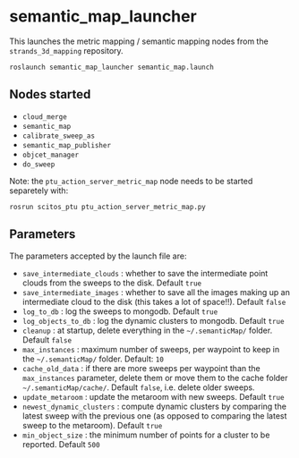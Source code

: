 # semantic_map_launcher  

This launches the metric mapping / semantic mapping nodes from the `strands_3d_mapping` repository.

```roslaunch semantic_map_launcher semantic_map.launch```

## Nodes started

* `cloud_merge`
* `semantic_map`
* `calibrate_sweep_as`
* `semantic_map_publisher`
* `objcet_manager`
* `do_sweep`

Note: the  `ptu_action_server_metric_map` node needs to be started separetely with:

```rosrun scitos_ptu ptu_action_server_metric_map.py```

## Parameters

The parameters accepted by the launch file are:

* `save_intermediate_clouds` : whether to save the intermediate point clouds from the sweeps to the disk. Default `true`
* `save_intermediate_images` : whether to save all the images making up an intermediate cloud to the disk (this takes a lot of space!!). Default `false`
* `log_to_db` : log the sweeps to mongodb. Default `true`
* `log_objects_to_db` : log the dynamic clusters to mongodb. Default `true`
* `cleanup` : at startup, delete everything in the `~/.semanticMap/` folder. Default `false` 
* `max_instances` : maximum number of sweeps, per waypoint to keep in the `~/.semanticMap/` folder. Default: `10`
* `cache_old_data` : if there are more sweeps per waypoint than the `max_instances` parameter, delete them or move them to the cache folder `~/.semanticMap/cache/`. Default  `false`, i.e. delete older sweeps.
* `update_metaroom` : update the metaroom with new sweeps. Default `true`
* `newest_dynamic_clusters` : compute dynamic clusters by comparing the latest sweep with the previous one (as opposed to comparing the latest sweep to the metaroom). Default `true`
* `min_object_size` : the minimum number of points for a cluster to be reported. Default `500`

